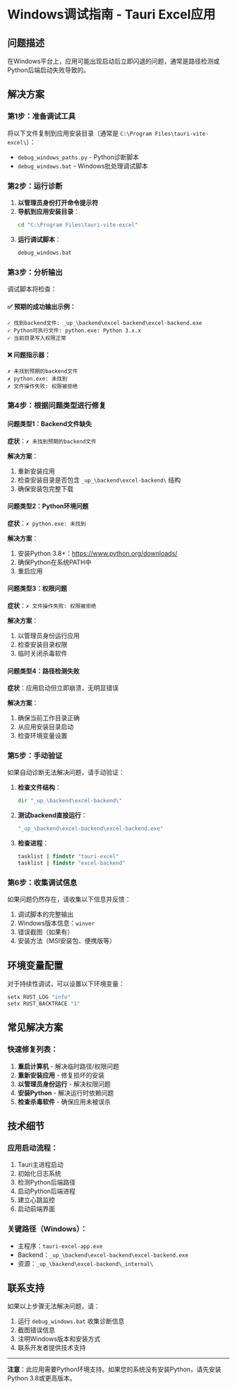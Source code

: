 # Windows调试指南 - Tauri Excel应用

## 问题描述
在Windows平台上，应用可能出现启动后立即闪退的问题，通常是路径检测或Python后端启动失败导致的。

## 解决方案

### 第1步：准备调试工具

将以下文件复制到应用安装目录（通常是 `C:\Program Files\tauri-vite-excel\`）：
- `debug_windows_paths.py` - Python诊断脚本
- `debug_windows.bat` - Windows批处理调试脚本

### 第2步：运行诊断

1. **以管理员身份打开命令提示符**
2. **导航到应用安装目录**：
   ```cmd
   cd "C:\Program Files\tauri-vite-excel"
   ```
3. **运行调试脚本**：
   ```cmd
   debug_windows.bat
   ```

### 第3步：分析输出

调试脚本将检查：

#### ✅ 预期的成功输出示例：
```
✓ 找到backend文件: _up_\backend\excel-backend\excel-backend.exe
✓ Python可执行文件: python.exe: Python 3.x.x
✓ 当前目录写入权限正常
```

#### ❌ 问题指示器：
```
✗ 未找到预期的backend文件
✗ python.exe: 未找到
✗ 文件操作失败: 权限被拒绝
```

### 第4步：根据问题类型进行修复

#### 问题类型1：Backend文件缺失
**症状**：`✗ 未找到预期的backend文件`

**解决方案**：
1. 重新安装应用
2. 检查安装目录是否包含 `_up_\backend\excel-backend\` 结构
3. 确保安装包完整下载

#### 问题类型2：Python环境问题
**症状**：`✗ python.exe: 未找到`

**解决方案**：
1. 安装Python 3.8+：https://www.python.org/downloads/
2. 确保Python在系统PATH中
3. 重启应用

#### 问题类型3：权限问题
**症状**：`✗ 文件操作失败: 权限被拒绝`

**解决方案**：
1. 以管理员身份运行应用
2. 检查安装目录权限
3. 临时关闭杀毒软件

#### 问题类型4：路径检测失败
**症状**：应用启动但立即崩溃，无明显错误

**解决方案**：
1. 确保当前工作目录正确
2. 从应用安装目录启动
3. 检查环境变量设置

### 第5步：手动验证

如果自动诊断无法解决问题，请手动验证：

1. **检查文件结构**：
   ```cmd
   dir "_up_\backend\excel-backend\"
   ```

2. **测试backend直接运行**：
   ```cmd
   "_up_\backend\excel-backend\excel-backend.exe"
   ```

3. **检查进程**：
   ```cmd
   tasklist | findstr "tauri-excel"
   tasklist | findstr "excel-backend"
   ```

### 第6步：收集调试信息

如果问题仍然存在，请收集以下信息并反馈：

1. 调试脚本的完整输出
2. Windows版本信息：`winver`
3. 错误截图（如果有）
4. 安装方法（MSI安装包、便携版等）

## 环境变量配置

对于持续性调试，可以设置以下环境变量：

```cmd
setx RUST_LOG "info"
setx RUST_BACKTRACE "1"
```

## 常见解决方案

### 快速修复列表：
1. **重启计算机** - 解决临时路径/权限问题
2. **重新安装应用** - 修复损坏的安装
3. **以管理员身份运行** - 解决权限问题
4. **安装Python** - 解决运行时依赖问题
5. **检查杀毒软件** - 确保应用未被误杀

## 技术细节

### 应用启动流程：
1. Tauri主进程启动
2. 初始化日志系统
3. 检测Python后端路径
4. 启动Python后端进程
5. 建立心跳监控
6. 启动前端界面

### 关键路径（Windows）：
- 主程序：`tauri-excel-app.exe`
- Backend：`_up_\backend\excel-backend\excel-backend.exe`
- 资源：`_up_\backend\excel-backend\_internal\`

## 联系支持

如果以上步骤无法解决问题，请：

1. 运行 `debug_windows.bat` 收集诊断信息
2. 截图错误信息
3. 注明Windows版本和安装方式
4. 联系开发者提供技术支持

---

**注意**：此应用需要Python环境支持。如果您的系统没有安装Python，请先安装Python 3.8或更高版本。 